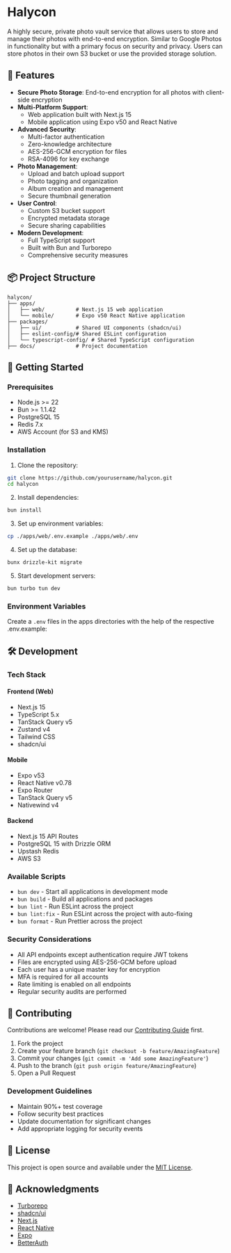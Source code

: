 # Halycon

A highly secure, private photo vault service that allows users to store and manage their photos with end-to-end encryption. Similar to Google Photos in functionality but with a primary focus on security and privacy. Users can store photos in their own S3 bucket or use the provided storage solution.

## 🌟 Features

- **Secure Photo Storage**: End-to-end encryption for all photos with client-side encryption
- **Multi-Platform Support**: 
  - Web application built with Next.js 15
  - Mobile application using Expo v50 and React Native
- **Advanced Security**:
  - Multi-factor authentication
  - Zero-knowledge architecture
  - AES-256-GCM encryption for files
  - RSA-4096 for key exchange
- **Photo Management**:
  - Upload and batch upload support
  - Photo tagging and organization
  - Album creation and management
  - Secure thumbnail generation
- **User Control**:
  - Custom S3 bucket support
  - Encrypted metadata storage
  - Secure sharing capabilities
- **Modern Development**:
  - Full TypeScript support
  - Built with Bun and Turborepo
  - Comprehensive security measures

## 📦 Project Structure

```
halycon/
├── apps/
│   ├── web/          # Next.js 15 web application
│   └── mobile/       # Expo v50 React Native application
├── packages/
│   ├── ui/           # Shared UI components (shadcn/ui)
│   ├── eslint-config/# Shared ESLint configuration
│   └── typescript-config/ # Shared TypeScript configuration
├── docs/             # Project documentation
```

## 🚀 Getting Started

### Prerequisites

- Node.js >= 22
- Bun >= 1.1.42
- PostgreSQL 15
- Redis 7.x
- AWS Account (for S3 and KMS)

### Installation

1. Clone the repository:
```bash
git clone https://github.com/yourusername/halycon.git
cd halycon
```

2. Install dependencies:
```bash
bun install
```

3. Set up environment variables:
```bash
cp ./apps/web/.env.example ./apps/web/.env
```

4. Set up the database:
```bash
bunx drizzle-kit migrate
```

5. Start development servers:
```bash
bun turbo tun dev
```

### Environment Variables

Create a `.env` files in the apps directories with the help of the respective .env.example:

## 🛠️ Development

### Tech Stack

#### Frontend (Web)
- Next.js 15
- TypeScript 5.x
- TanStack Query v5
- Zustand v4
- Tailwind CSS
- shadcn/ui

#### Mobile
- Expo v53
- React Native v0.78
- Expo Router
- TanStack Query v5
- Nativewind v4

#### Backend
- Next.js 15 API Routes
- PostgreSQL 15 with Drizzle ORM
- Upstash Redis
- AWS S3

### Available Scripts

- `bun dev` - Start all applications in development mode
- `bun build` - Build all applications and packages
- `bun lint` - Run ESLint across the project
- `bun lint:fix` - Run ESLint across the project with auto-fixing
- `bun format` - Run Prettier across the project

### Security Considerations

- All API endpoints except authentication require JWT tokens
- Files are encrypted using AES-256-GCM before upload
- Each user has a unique master key for encryption
- MFA is required for all accounts
- Rate limiting is enabled on all endpoints
- Regular security audits are performed

## 🤝 Contributing

Contributions are welcome! Please read our [Contributing Guide](CONTRIBUTING.md) first.

1. Fork the project
2. Create your feature branch (`git checkout -b feature/AmazingFeature`)
3. Commit your changes (`git commit -m 'Add some AmazingFeature'`)
4. Push to the branch (`git push origin feature/AmazingFeature`)
5. Open a Pull Request

### Development Guidelines

- Maintain 90%+ test coverage
- Follow security best practices
- Update documentation for significant changes
- Add appropriate logging for security events

## 📝 License

This project is open source and available under the [MIT License](LICENSE).

## 🙏 Acknowledgments

- [Turborepo](https://turbo.build/repo)
- [shadcn/ui](https://ui.shadcn.com/)
- [Next.js](https://nextjs.org/)
- [React Native](https://reactnative.dev/)
- [Expo](https://expo.dev/)
- [BetterAuth](https://better-auth.com)
